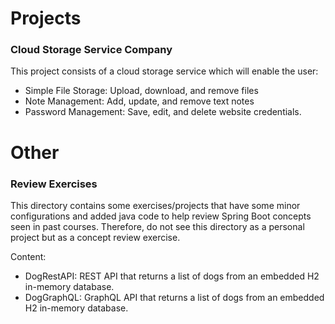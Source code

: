 # Projects
### Cloud Storage Service Company
This project consists of a cloud storage service which will enable the user:
- Simple File Storage: Upload, download, and remove files
- Note Management: Add, update, and remove text notes
- Password Management: Save, edit, and delete website credentials.

# Other
### Review Exercises
This directory contains some exercises/projects that have some minor configurations and added java code to help review Spring Boot concepts seen in past courses. Therefore, do not see this directory as a personal project but as a concept review exercise.

Content:
- DogRestAPI: REST API that returns a list of dogs from an embedded H2 in-memory database.
- DogGraphQL: GraphQL API that returns a list of dogs from an embedded H2 in-memory database.
